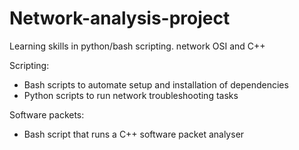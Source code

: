 # Network-analysis-project

Learning skills in python/bash scripting. network OSI and C++

Scripting:
 - Bash scripts to automate setup and installation of dependencies
 - Python scripts to run network troubleshooting tasks

Software packets:
 - Bash script that runs a C++ software packet analyser

